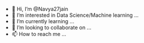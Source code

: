 - 👋 Hi, I’m @Navya27jain
- 👀 I’m interested in Data Science/Machine learning ...
- 🌱 I’m currently learning ...
- 💞️ I’m looking to collaborate on ...
- 📫 How to reach me ...

<!---
Navya27jain/Navya27jain is a ✨ special ✨ repository because its `README.md` (this file) appears on your GitHub profile.
You can click the Preview link to take a look at your changes.
--->
